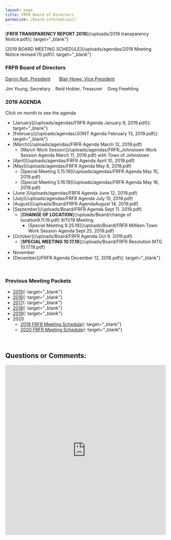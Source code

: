 ```yaml
---
layout: page
title: FRFR Board of Directors
permalink: /board-information//
---
```


[**FRFR&nbsp;****TRANSPARENCY REPORT 201****9**](/uploads/2019 transparency Notice.pdf){: target="_blank"}

[2019 BOARD MEETING SCHEDULE](/uploads/agendas/2019 Meeting Notice revised &#40;1&#41;.pdf){: target="_blank"}

### **FRFR Board of Directors**

[Darrin Rutt, President](mailto:drutt@frfr.co?subject=Website%20Inquiry)&nbsp; &nbsp; &nbsp; &nbsp;[Blair Howe, Vice President](mailto:bhowe@frfr.co?subject=Website%20Inquiry)

Jim Young, Secretary&nbsp; &nbsp; Reid Hobler, Treasurer&nbsp; &nbsp; Greg Freehling

### 2019 AGENDA

Click on month to see the agenda

* [January](/uploads/agendas/FRFR Agenda January 9, 2019.pdf){: target="_blank"}
* [February](/uploads/agendas/JOINT Agenda February 13, 2019.pdf){: target="_blank"}
* [March](/uploads/agendas/FRFR Agenda March 12, 2019.pdf)
  * [March Work Session](/uploads/agendas/FRFR_Johnstown Work Session Agenda March 11, 2019.pdf)&nbsp;with Town of Johnstown
* [April](/uploads/agendas/FRFR Agenda April 10, 2019.pdf)
* [May](/uploads/agendas/FRFR Agenda May 8, 2019.pdf)
  * [Special Meeting 5.15.19](/uploads/agendas/FRFR Agenda May 15, 2019.pdf)
  * [Special Meeting 5.16.19](/uploads/agendas/FRFR Agenda May 16, 2019.pdf)
* [June&nbsp;](/uploads/agendas/FRFR Agenda June 12, 2019.pdf)
* [July](/uploads/agendas/FRFR Agenda July 10, 2019.pdf)
* [August](/uploads/Board/FRFR AgendaAugust 14. 2019.pdf)
* [September](/uploads/Board/FRFR Agenda Sept 11. 2019.pdf)
  * [**CHANGE OF LOCATION**](/uploads/Board/change of location9.11.19.pdf)&nbsp;9/11/19 Meeting
    * [Special Meeting 9.25.19](/uploads/Board/FRFR Milliken Town Work Session Agenda Sept 25, 2019.pdf)
* [October](/uploads/Board/FRFR Agenda Oct 9. 2019.pdf)&nbsp;
  * [**SPECIAL MEETING 10.17.19**](/uploads/Board/FRFR Resolution MTG 10.17.19.pdf)
* November
* [December](/FRFR Agenda December 12, 2018.pdf){: target="_blank"}

&nbsp;

### Previous Meeting Packets

* [2015](https://www.poudre-fire.org/about-us/pfa-board-of-directors/-folder-101){: target="_blank"}
* [2016](https://www.poudre-fire.org/about-us/pfa-board-of-directors/-folder-113){: target="_blank"}
* [2017](https://www.poudre-fire.org/about-us/pfa-board-of-directors/-folder-124){: target="_blank"}
* [2018](https://www.poudre-fire.org/about-us/pfa-board-of-directors/-folder-128){: target="_blank"}&nbsp; &nbsp;
* [2019](https://www.poudre-fire.org/about-us/pfa-board-of-directors/-folder-151){: target="_blank"}
* 2020
  * [2019 FRFR Meeting Schedule](https://www.poudre-fire.org/Home/ShowDocument?id=5919){: target="_blank"}
  * [2020 FRFR Meeting Schedule](https://www.poudre-fire.org/Home/ShowDocument?id=6098){: target="_blank"}

&nbsp;

## Questions or Comments:

<div id="wufoo-z6pl7to0reuswt"><iframe title="Embedded Wufoo Form" id="wufooFormz6pl7to0reuswt" class="wufoo-form-container" height="535" allowtransparency="true" frameborder="0" scrolling="no" style="width:100%;border:none" src="https://frfr.wufoo.com/embed/z6pl7to0reuswt/def/embedKey=z6pl7to0reuswt460381&amp;entsource=&amp;referrer=&amp;header=hide">Fill out my Wufoo form!</iframe></div>

<script type="text/javascript">
          var z6pl7to0reuswt;(function(d, t) {
                          var s = d.createElement(t), options = {
                          'userName':'frfr',
                          'formHash':'z6pl7to0reuswt',
                          'autoResize':true,
                          'height':'577',
                          'async':true,
                          'host':'wufoo.com',
                          'header':'hide',
                          'ssl':true};
                          s.src = ('https:' == d.location.protocol ? 'https://' : 'http://') + 'www.wufoo.com/scripts/embed/form.js';
                          s.onload = s.onreadystatechange = function() {
                          var rs = this.readyState; if (rs) if (rs != 'complete') if (rs != 'loaded') return;
                          try { z6pl7to0reuswt = new WufooForm();z6pl7to0reuswt.initialize(options);z6pl7to0reuswt.display(); } catch (e) {}};
                          var scr = d.getElementsByTagName(t)[0], par = scr.parentNode; par.insertBefore(s, scr);
                          })(document, 'script');
        </script>

## &nbsp;

<div class="clearfix stations" itemscope="">&nbsp;</div>

<div class="clearfix stations" itemscope="">&nbsp;</div>

## &nbsp;